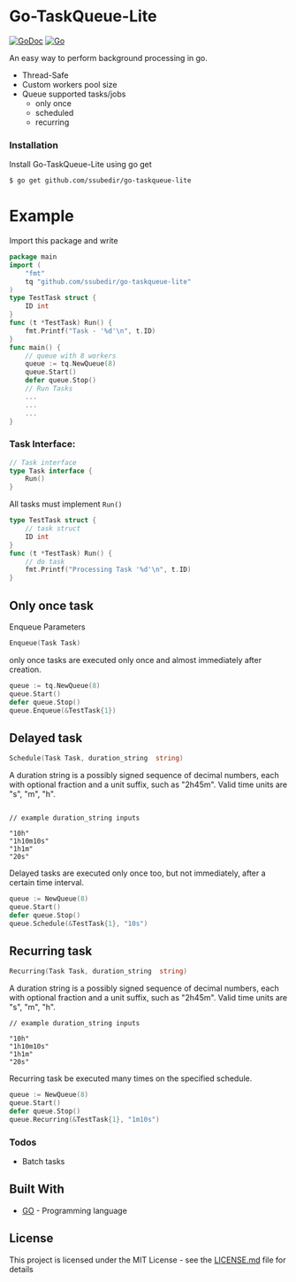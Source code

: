 # Go-TaskQueue-Lite 
[![GoDoc](https://godoc.org/github.com/sparrc/go-ping?status.svg)](https://godoc.org/github.com/ssubedir/go-taskqueue-lite)
[![Go](https://github.com/ssubedir/go-taskqueue-lite/workflows/Go/badge.svg)](https://github.com/ssubedir/go-taskqueue-lite/actions)

An easy way to perform background processing in go. 
  - Thread-Safe
  - Custom workers pool size
  - Queue supported tasks/jobs
  	- only once
  	- scheduled
  	- recurring
  

### Installation

Install Go-TaskQueue-Lite using go get

```sh
$ go get github.com/ssubedir/go-taskqueue-lite
```
# Example
Import this package and write
```go
package main
import (
	"fmt"
	tq "github.com/ssubedir/go-taskqueue-lite"
)
type TestTask struct {
	ID int
}
func (t *TestTask) Run() {
	fmt.Printf("Task - '%d'\n", t.ID)
}
func main() {
	// queue with 8 workers
	queue := tq.NewQueue(8)
	queue.Start()
	defer queue.Stop()
	// Run Tasks
	...
	...
	...
}
```
### Task Interface:
```go
// Task interface
type Task interface {
	Run()
}
```

All tasks must implement `Run()`

```go
type TestTask struct {
    // task struct
    ID int
}
func (t *TestTask) Run() {
    // do task
    fmt.Printf("Processing Task '%d'\n", t.ID)
}
```

## Only once task

Enqueue Parameters

```go
Enqueue(Task Task)
```

only once tasks are executed only once and almost immediately after creation. 
```go
queue := tq.NewQueue(8)
queue.Start()
defer queue.Stop()
queue.Enqueue(&TestTask{1})
```

## Delayed task

```go
Schedule(Task Task, duration_string  string)
```
A duration string is a possibly signed sequence of decimal numbers, each with optional fraction and a unit suffix, such as  "2h45m". Valid time units are "s", "m", "h". 

```

// example duration_string inputs

"10h"
"1h10m10s"
"1h1m"
"20s"
```


Delayed tasks are executed only once too, but not immediately, after a certain time interval.
```go
queue := NewQueue(8)
queue.Start()
defer queue.Stop()
queue.Schedule(&TestTask{1}, "10s")
```


## Recurring task

```go
Recurring(Task Task, duration_string  string)
```
A duration string is a possibly signed sequence of decimal numbers, each with optional fraction and a unit suffix, such as  "2h45m". Valid time units are "s", "m", "h". 

```
// example duration_string inputs

"10h"
"1h10m10s"
"1h1m"
"20s"
```

Recurring task be executed many times on the specified schedule.
```go
queue := NewQueue(8)
queue.Start()
defer queue.Stop()
queue.Recurring(&TestTask{1}, "1m10s")
```


### Todos
 - Batch tasks


## Built With

* [GO](https://golang.org/) - Programming language


## License

This project is licensed under the MIT License - see the [LICENSE.md](https://github.com/ssubedir/go-taskqueue-lite/blob/master/LICENSE) file for details

